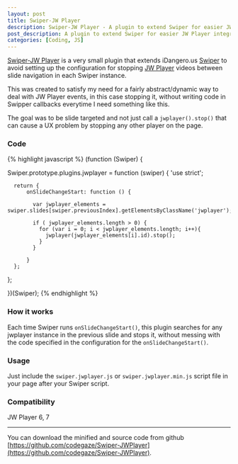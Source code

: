 ```yaml
---
layout: post
title: Swiper-JW Player
description: Swiper-JW Player - A plugin to extend Swiper for easier JW Player integration
post_description: A plugin to extend Swiper for easier JW Player integration.
categories: [Coding, JS]
---
```


[Swiper-JW Player](https://github.com/codegaze/Swiper-JWPlayer) is a very small plugin that extends iDangero.us [Swiper](https://www.idangero.us/swiper/) to avoid setting up the configuration for stopping [JW Player](https://www.jwplayer.com/) videos between slide navigation in each Swiper instance.


This was created to satisfy my need for a fairly abstract/dynamic way to deal with JW Player events, in this case stopping it, without writing code in Swipper callbacks everytime I need something like this.

The goal was to be slide targeted and not just call a ```jwplayer().stop()``` that can cause a UX problem by stopping any other player on the page.

### Code
{% highlight javascript %}
(function (Swiper) {

  Swiper.prototype.plugins.jwplayer = function (swiper) {
      'use strict';

      return {
          onSlideChangeStart: function () {

            var jwplayer_elements = swiper.slides[swiper.previousIndex].getElementsByClassName('jwplayer');

            if ( jwplayer_elements.length > 0) {
              for (var i = 0; i < jwplayer_elements.length; i++){
                jwplayer(jwplayer_elements[i].id).stop();
              }
            }

          }
      };
  };

})(Swiper);
{% endhighlight %}

### How it works

Each time Swiper runs ```onSlideChangeStart()```, this plugin searches for any jwplayer instance in the previous slide and stops it, without messing with the code specified in the configuration for the ```onSlideChangeStart()```.

### Usage

Just include the `swiper.jwplayer.js` or `swiper.jwplayer.min.js` script file in your page after your Swiper script.

### Compatibility

JW Player 6, 7

---

You can download the minified and source code from github [https://github.com/codegaze/Swiper-JWPlayer](https://github.com/codegaze/Swiper-JWPlayer).
